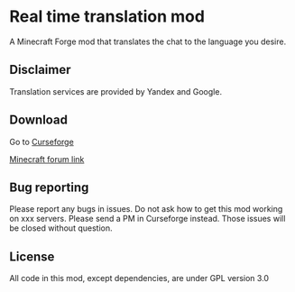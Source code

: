# Real time translation mod

A Minecraft Forge mod that translates the chat to the language you desire.

## Disclaimer

Translation services are provided by Yandex and Google. 

## Download

Go to [Curseforge](https://www.curseforge.com/minecraft/mc-mods/real-time-chat-translation-mod)

[Minecraft forum link](https://www.minecraftforum.net/forums/mapping-and-modding-java-edition/minecraft-mods/2599597-1-7-10-1-12-2-real-time-translation-mod-break-the)

## Bug reporting

Please report any bugs in issues. Do not ask how to get this mod working on xxx servers. Please send a PM in Curseforge instead. Those issues will be closed without question.

## License

All code in this mod, except dependencies, are under GPL version 3.0